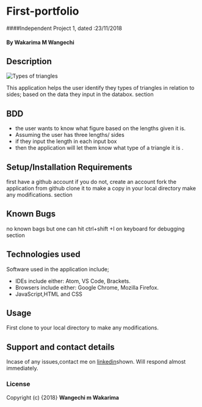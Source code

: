 # First-portfolio
####Independent Project 1, dated :23/11/2018
#### By **Wakarima M Wangechi**
## Description
![Types of triangles]("../css/image/types-of-triangles.png")

This application helps the user identify they types of triangles in relation to sides; based on the data they input in the databox.
section

## BDD
* the user wants to know what figure based on the lengths given it is.
* Assuming the user has three lengths/ sides
* if they input the length in each input box
* then the application will let them know what type of a triangle it is .

## Setup/Installation Requirements
first have a github account if you do not, create an account
fork the application from github
clone it to make a copy in your local directory
make any modifications.
section
## Known Bugs
no known bags but one can hit ctrl+shift +I on keyboard for debugging
section
## Technologies used
Software used in the application include;
* IDEs include either: Atom, VS Code, Brackets.
* Browsers include either: Google Chrome, Mozilla Firefox.
* JavaScript,HTML and CSS
## Usage
First clone to your local directory to make any modifications.
## Support and contact details
Incase of any issues,contact me on [linkedin](https://www.linkedin.com/in/margaret-wangechi/)shown. Will respond almost immediately.
### License

Copyright (c) {2018}
**Wangechi m Wakarima**
